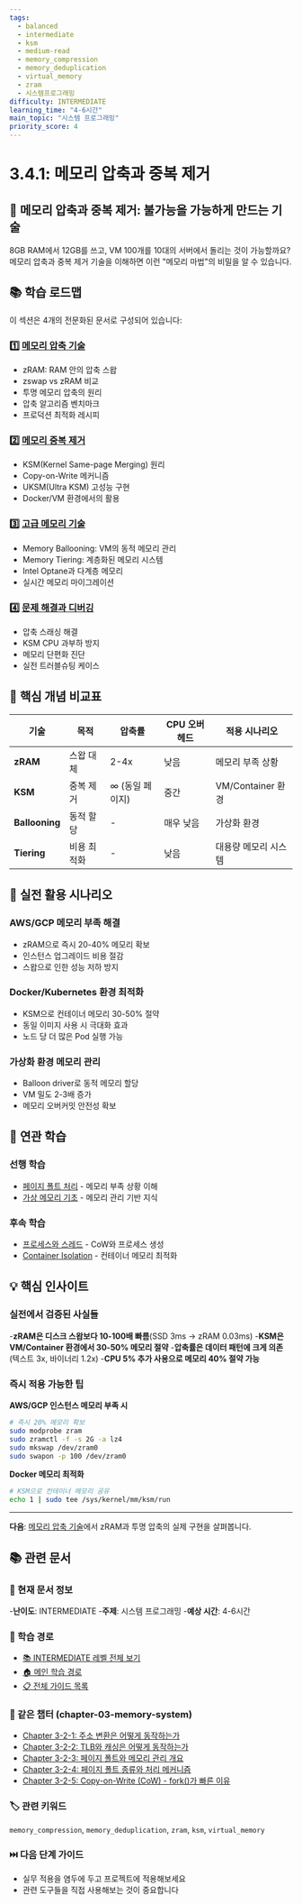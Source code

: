 ```yaml
---
tags:
  - balanced
  - intermediate
  - ksm
  - medium-read
  - memory_compression
  - memory_deduplication
  - virtual_memory
  - zram
  - 시스템프로그래밍
difficulty: INTERMEDIATE
learning_time: "4-6시간"
main_topic: "시스템 프로그래밍"
priority_score: 4
---
```


# 3.4.1: 메모리 압축과 중복 제거

## 🎯 메모리 압축과 중복 제거: 불가능을 가능하게 만드는 기술

8GB RAM에서 12GB를 쓰고, VM 100개를 10대의 서버에서 돌리는 것이 가능할까요? 메모리 압축과 중복 제거 기술을 이해하면 이런 "메모리 마법"의 비밀을 알 수 있습니다.

## 📚 학습 로드맵

이 섹션은 4개의 전문화된 문서로 구성되어 있습니다:

### 1️⃣ [메모리 압축 기술](./03-04-01-compression-deduplication.md)

- zRAM: RAM 안의 압축 스왑
- zswap vs zRAM 비교
- 투명 메모리 압축의 원리
- 압축 알고리즘 벤치마크
- 프로덕션 최적화 레시피

### 2️⃣ [메모리 중복 제거](./03-04-01-compression-deduplication.md)

- KSM(Kernel Same-page Merging) 원리
- Copy-on-Write 메커니즘
- UKSM(Ultra KSM) 고성능 구현
- Docker/VM 환경에서의 활용

### 3️⃣ [고급 메모리 기술](./03-04-04-advanced-techniques.md)

- Memory Ballooning: VM의 동적 메모리 관리
- Memory Tiering: 계층화된 메모리 시스템
- Intel Optane과 다계층 메모리
- 실시간 메모리 마이그레이션

### 4️⃣ [문제 해결과 디버깅](./03-07-01-performance-debugging.md)

- 압축 스래싱 해결
- KSM CPU 과부하 방지
- 메모리 단편화 진단
- 실전 트러블슈팅 케이스

## 🎯 핵심 개념 비교표

| 기술 | 목적 | 압축률 | CPU 오버헤드 | 적용 시나리오 |
|------|------|--------|--------------|---------------|
|**zRAM**| 스왑 대체 | 2-4x | 낮음 | 메모리 부족 상황 |
|**KSM**| 중복 제거 | ∞ (동일 페이지) | 중간 | VM/Container 환경 |
|**Ballooning**| 동적 할당 | - | 매우 낮음 | 가상화 환경 |
|**Tiering**| 비용 최적화 | - | 낮음 | 대용량 메모리 시스템 |

## 🚀 실전 활용 시나리오

### AWS/GCP 메모리 부족 해결

- zRAM으로 즉시 20-40% 메모리 확보
- 인스턴스 업그레이드 비용 절감
- 스왑으로 인한 성능 저하 방지

### Docker/Kubernetes 환경 최적화

- KSM으로 컨테이너 메모리 30-50% 절약
- 동일 이미지 사용 시 극대화 효과
- 노드 당 더 많은 Pod 실행 가능

### 가상화 환경 메모리 관리

- Balloon driver로 동적 메모리 할당
- VM 밀도 2-3배 증가
- 메모리 오버커밋 안전성 확보

## 🔗 연관 학습

### 선행 학습

- [페이지 폴트 처리](./03-02-03-page-fault.md) - 메모리 부족 상황 이해
- [가상 메모리 기초](./03-01-03-virtual-memory-basics.md) - 메모리 관리 기반 지식

### 후속 학습

- [프로세스와 스레드](../chapter-01-process-thread/index.md) - CoW와 프로세스 생성
- [Container Isolation](../chapter-13-container-kubernetes/index.md) - 컨테이너 메모리 최적화

## 💡 핵심 인사이트

### 실전에서 검증된 사실들

-**zRAM은 디스크 스왑보다 10-100배 빠름**(SSD 3ms → zRAM 0.03ms)
-**KSM은 VM/Container 환경에서 30-50% 메모리 절약**
-**압축률은 데이터 패턴에 크게 의존**(텍스트 3x, 바이너리 1.2x)
-**CPU 5% 추가 사용으로 메모리 40% 절약 가능**

### 즉시 적용 가능한 팁

**AWS/GCP 인스턴스 메모리 부족 시**

```bash
# 즉시 20% 메모리 확보
sudo modprobe zram
sudo zramctl -f -s 2G -a lz4
sudo mkswap /dev/zram0
sudo swapon -p 100 /dev/zram0
```

**Docker 메모리 최적화**

```bash
# KSM으로 컨테이너 메모리 공유
echo 1 | sudo tee /sys/kernel/mm/ksm/run
```

---

**다음**: [메모리 압축 기술](./03-04-01-compression-deduplication.md)에서 zRAM과 투명 압축의 실제 구현을 살펴봅니다.

## 📚 관련 문서

### 📖 현재 문서 정보

-**난이도**: INTERMEDIATE
-**주제**: 시스템 프로그래밍
-**예상 시간**: 4-6시간

### 🎯 학습 경로

- [📚 INTERMEDIATE 레벨 전체 보기](../learning-paths/intermediate/)
- [🏠 메인 학습 경로](../learning-paths/)
- [📋 전체 가이드 목록](../README.md)

### 📂 같은 챕터 (chapter-03-memory-system)

- [Chapter 3-2-1: 주소 변환은 어떻게 동작하는가](./03-02-01-address-translation.md)
- [Chapter 3-2-2: TLB와 캐싱은 어떻게 동작하는가](./03-02-02-tlb-caching.md)
- [Chapter 3-2-3: 페이지 폴트와 메모리 관리 개요](./03-02-03-page-fault.md)
- [Chapter 3-2-4: 페이지 폴트 종류와 처리 메커니즘](./03-02-04-page-fault-handling.md)
- [Chapter 3-2-5: Copy-on-Write (CoW) - fork()가 빠른 이유](./03-02-05-copy-on-write.md)

### 🏷️ 관련 키워드

`memory_compression`, `memory_deduplication`, `zram`, `ksm`, `virtual_memory`

### ⏭️ 다음 단계 가이드

- 실무 적용을 염두에 두고 프로젝트에 적용해보세요
- 관련 도구들을 직접 사용해보는 것이 중요합니다
